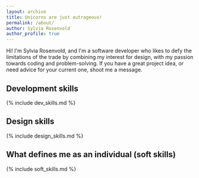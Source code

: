 ```yaml
---
layout: archive
title: Unicorns are just outrageous!
permalink: /about/
author: Sylvia Rosenvold
author_profile: true
---
```


Hi! I'm Sylvia Rosenvold, and I'm a software developer who likes to defy the limitations of the trade by combining my interest for design, with my passion towards coding and problem-solving. 
If you have a great project idea, or need advice for your current one, shoot me a message.

## Development skills

{% include dev_skills.md %}

## Design skills

{% include design_skills.md %}

## What defines me as an individual (soft skills)

{% include soft_skills.md %}